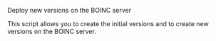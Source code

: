 Deploy new versions on the BOINC server

This script allows you to create the initial versions and to create new versions on the BOINC server.
